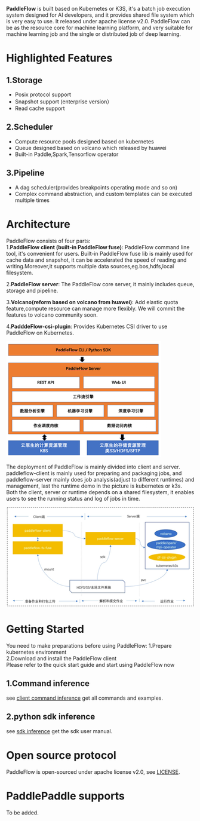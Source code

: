 **PaddleFlow** is built based on Kubernetes or K3S, it's a batch job execution system designed for AI developers, and it provides shared file system which is very easy to use. It released under apache license v2.0. PaddleFlow can be as the resource core for machine learning platform, and very suitable for machine learning job and the single or distributed job of deep learning.
# Highlighted Features
## 1.Storage
- Posix protocol support
- Snapshot support (enterprise version）
- Read cache support
## 2.Scheduler
- Compute resource pools designed based on kubernetes
- Queue designed based on volcano which released by huawei
- Built-in Paddle,Spark,Tensorflow operator
## 3.Pipeline
- A dag scheduler(provides breakpoints operating mode and so on)
- Complex command abstraction, and custom templates can be executed multiple times
# Architecture
PaddleFlow consists of four parts: </br>
1.**PaddleFlow client (built-in PaddleFlow fuse)**: PaddleFlow command line tool, it's convenient for users. Built-in PaddleFlow fuse lib is mainly used for cache data and snapshot, it can be accelerated the speed of reading and writing.Moreover,it supports multiple data sources,eg.bos,hdfs,local filesystem.</br>

2.**PaddleFlow server**: The PaddleFlow core server, it mainly includes queue, storage and pipeline.</br>

3.**Volcano(reform based on volcano from huawei)**: Add elastic quota feature,compute resource can manage more flexibly. We will commit the features to volcano community soon.</br>

4.**PadddeFlow-csi-plugin**: Provides Kubernetes CSI driver to use PaddleFlow on Kubernetes.</br>

![PaddleFlow Feature Architecture](docs/zh_cn/images/pf-arch.png) 

The deployment of PaddleFlow is mainly divided into client and server. paddleflow-client is mainly used for preparing and packaging jobs, and paddleflow-server mainly does job analysis(adjust to different runtimes) and management, last the runtime demo in the picture is kubernetes or k3s.
Both the client, server or runtime depends on a shared filesystem, it enables users to see the running status and log of jobs in time.

![PaddleFlow Deploy Architecture](docs/zh_cn/images/pf-deploy-arch.png)
# Getting Started
You need to make preparations before using PaddleFlow:
1.Prepare kubernetes environment</br>
2.Download and install the PaddleFlow client</br>
Please refer to the quick start guide and start using PaddleFlow now
## 1.Command inference
see [client command inference](docs/zh_cn/reference/client_command_reference.md) get all commands and examples.
## 2.python sdk inference
see [sdk inference](docs/zh_cn/reference/sdk_reference.md) get the sdk user manual.
# Open source protocol
PaddleFlow is open-sourced under apache license v2.0, see [LICENSE](LICENSE).
# PaddlePaddle supports
To be added.

